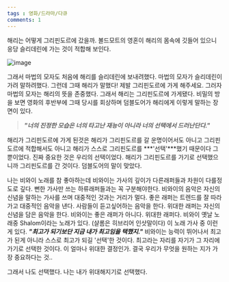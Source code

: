 ```yaml
---
tags : 영화/드라마/다큐
comments: 1
---
```


해리는 어떻게 그리핀도르에 갔을까. 볼드모트의 영혼이 해리의 몸속에 깃들어 있으니 응당 슬리데린에 가는 것이 적합해 보인다.  

![image](https://github.com/principia137/principia137.github.io/assets/62958764/5f6fd3f7-c74f-4803-b119-f62f32d0f4ae)  

그래서 마법의 모자도 처음에 해리를 슬리데린에 보내려했다. 마법의 모자가 슬리데린이 가려 말하려했다. 그런데 그때 해리가 말했다! 제발 그리핀도르에 가게 해주세요. 그러자 마법의 모자는 해리의 뜻을 존중했다. 그래서 해리는 그리핀도르에 가게됐다.
비밀의 방을 보면 영화의 후반부에 그때 당시를 회상하며 덤블도어가 해리에게 이렇게 말하는 장면이 있다. 
> ***"너의 진정한 모습은 너의 타고난 재능이 아니라 너의 선택에서 드러난단다."***  

해리가 그리핀도르에 가게 된것은 해리가 그리핀도르를 갈 운명이어서도 아니고 그리핀도르에 적합해서도 아니고 해리가 스스로 그리핀도르를 ***'선택'***했기 때문이다 그 뿐이었다. 진짜 중요한 것은 우리의 선택이었다. 해리가 그리핀도르를 가기로 선택했으니까 그리핀도르를 간 것이다. 덤블도어의 말이 맞았다.

나는 비와이 노래를 참 좋아하는데 비와이는 가사의 깊이가 다른래퍼들과 차원이 다를정도로 깊다. 뻔한 가사만 쓰는 하류래퍼들과는 꼭 구분해야한다. 비와이의 음악은 자신의 신념을 말하는 가사를 쓰며 대중적인 것과는 거리가 멀다.
좋은 래퍼는 트렌드를 잘 따라가고 대중적인 음악을 낸다. 사람들이 듣고싶어하는 음악을 한다. 위대한 래퍼는 자신의 신념을 담은 음악을 한다. 비와이는 좋은 래퍼가 아니다. 위대한 래퍼다.
비와이 옛날 노래중 Shalom이라는 노래가 있다. (샬롬은 히브리어 인삿말이다)
이 노래 가사 중 이런게 있다. ***"최고가 되기보단 지금 내가 최고임을 택했지."*** 비와이는 능력이 뛰어나서 최고가 된게 아니라 스스로 최고가 되길 '선택'한 것이다. 최고라는 자리를 자기가 그 자리에 가기로 선택한 것이다. 이 얼마나 위대한 결정인가.
결국 우리가 무엇을 원하는 지가 가장 중요하다는 것..

그래서 나도 선택했다. 나는 내가 위대해지기로 선택했다.  
